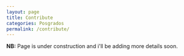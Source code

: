 ```yaml
---
layout: page
title: Contribute
categories: Posgrados
permalink: /contribute/
---
```



<strong>NB:</strong> Page is under construction and i'll be adding more details soon.